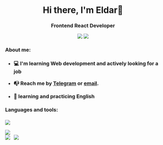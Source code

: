 <div id="header" align="center">
    <h1>Hi there, I'm Eldar👋</h1>
    <h3>Frontend React Developer</h3>
    <div id="social">
        <!-- <a href="#"><img src="https://img.shields.io/badge/LinkedIn-blue?style=for-the-badge&logo=linkedin&logoColor=white" /></a> -->
        <a href="https://t.me/red_chupic"><img src="https://img.shields.io/badge/Telegram-blue?style=for-the-badge&logo=telegram&logoColor=white" /></a>
        <a href="mailto:guseynoveldar3@gmail.com"><img src="https://img.shields.io/badge/Gmail-blue?style=for-the-badge&logo=gmail&logoColor=#EA4335" /></a>
    </div>
</div>
<div>
    <div id="about">
        <h3>About me:<h3>
        <ul>
            <li>
                <p>
                    💻 I'm learning Web development and actively looking for a job
                </p>
            </li>
            <li>
                <p>
                    📭 Reach me by 
                    <a href="https://t.me/red_chupic">Telegram</a>
                    or
                    <a href="mailto:guseynoveldar3@gmail.com">email</a>.
                </p>
            </li>
            <li>
                <p>
                    🏴󠁧󠁢󠁥󠁮󠁧󠁿 learning and practicing English
                </p>
            </li>
        </ul>
    </div>
    <div id="skills">
        <h3>Languages and tools:<h3>
        <div>
            <img src="https://skillicons.dev/icons?i=js,ts,html,css,sass,styledcomponents,fastapi,redux,react,materialui,figma,github" />
        </div>
        <!-- 
            <div>
                <img src="https://cdn.jsdelivr.net/gh/devicons/devicon@latest/icons/html5/html5-plain-wordmark.svg" alt="html5" width="60" />
                <img src="https://cdn.jsdelivr.net/gh/devicons/devicon@latest/icons/css3/css3-plain-wordmark.svg" alt="css3" width="60" />
                <img src="https://cdn.jsdelivr.net/gh/devicons/devicon@latest/icons/sass/sass-original.svg" alt="css3" width="60" />
                <img src="https://cdn.jsdelivr.net/gh/devicons/devicon@latest/icons/javascript/javascript-original.svg" alt="js" width="50" />
                <img src="https://cdn.jsdelivr.net/gh/devicons/devicon@latest/icons/typescript/typescript-plain.svg" alt="ts" width="50" />
                <img src="https://cdn.jsdelivr.net/gh/devicons/devicon@latest/icons/react/react-original.svg" alt="react" width="60" />
                <img src="https://cdn.jsdelivr.net/gh/devicons/devicon@latest/icons/reactrouter/reactrouter-original-wordmark.svg" alt="router dom" width="60" />
                <img src="https://cdn.jsdelivr.net/gh/devicons/devicon@latest/icons/redux/redux-original.svg" alt="redux" width="60" />
            </div>
        -->
    </div>
</div>
<div>
  <img src="http://github-profile-summary-cards.vercel.app/api/cards/profile-details?username=username-i386&theme=algolia" />
  <div>
    <img src="http://github-profile-summary-cards.vercel.app/api/cards/productive-time?username=username-i386&theme=algolia&utcOffset=8"/> &nbsp <img src="http://github-profile-summary-cards.vercel.app/api/cards/stats?username=username-i386&theme=algolia" />
  </div>
</div>
